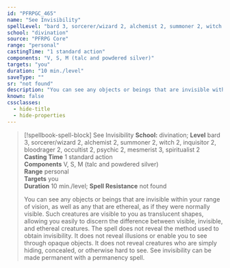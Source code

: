 ```yaml
---
id: "PFRPGC_465"
name: "See Invisibility"
spellLevel: "bard 3, sorcerer/wizard 2, alchemist 2, summoner 2, witch 2, inquisitor 2, bloodrager 2, occultist 2, psychic 2, mesmerist 3, spiritualist 2"
school: "divination"
source: "PFRPG Core"
range: "personal"
castingTime: "1 standard action"
components: "V, S, M (talc and powdered silver)"
targets: "you"
duration: "10 min./level"
saveType: ""
sr: "not found"
description: "You can see any objects or beings that are invisible within your range of vision, as well as any that are ethereal, as if they were normally visible. Such creatures are visible to you as translucent shapes, allowing you easily to discern the difference between visible, invisible, and ethereal creatures.  The spell does not reveal the method used to obtain invisibility.  It does not reveal illusions or enable you to see through opaque objects. It does not reveal creatures who are simply hiding, concealed, or otherwise hard to see.  See invisibility can be made permanent with a permanency spell."
known: false
cssclasses:
  - hide-title
  - hide-properties
---
```


> [!spellbook-spell-block] See Invisibility
> **School:** divination; **Level** bard 3, sorcerer/wizard 2, alchemist 2, summoner 2, witch 2, inquisitor 2, bloodrager 2, occultist 2, psychic 2, mesmerist 3, spiritualist 2
> **Casting Time** 1 standard action  
> **Components** V, S, M (talc and powdered silver)  
> **Range** personal  
> **Targets** you  
> **Duration** 10 min./level; **Spell Resistance** not found
> 
> You can see any objects or beings that are invisible within your range of vision, as well as any that are ethereal, as if they were normally visible. Such creatures are visible to you as translucent shapes, allowing you easily to discern the difference between visible, invisible, and ethereal creatures.  The spell does not reveal the method used to obtain invisibility.  It does not reveal illusions or enable you to see through opaque objects. It does not reveal creatures who are simply hiding, concealed, or otherwise hard to see.  See invisibility can be made permanent with a permanency spell.